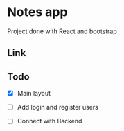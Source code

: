 # Notes app

Project done with React and bootstrap

## Link



## Todo
- [x] Main layout
- [ ] Add login and register users
- [ ] Connect with Backend 
 
